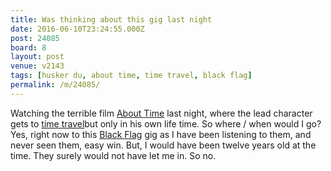 ```yaml
---
title: Was thinking about this gig last night
date: 2016-06-10T23:24:55.000Z
post: 24085
board: 8
layout: post
venue: v2143
tags: [husker du, about time, time travel, black flag]
permalink: /m/24085/
---
```

Watching the terrible film <a href="/wiki/about+time">About Time</a> last night, where the lead character gets to <a href="/wiki/time+travel">time travel</a>but only in his own life time. So where / when would I go? Yes, right now to this <a href="/wiki/black+flag">Black Flag</a> gig as I have been listening to them, and never seen them, easy win. But, I would have been twelve years old at the time. They surely would not have let me in. So no.
